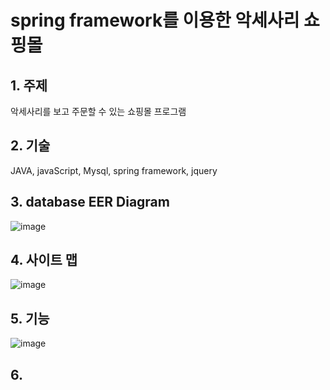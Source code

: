 # spring framework를 이용한 악세사리 쇼핑몰 
## 1. 주제
악세사리를 보고 주문할 수 있는 쇼핑몰 프로그램

## 2. 기술
JAVA, javaScript, Mysql, spring framework, jquery

## 3. database EER Diagram
![image](https://user-images.githubusercontent.com/58822916/91158601-d8698900-e701-11ea-8395-30ce84e891fb.png)

## 4. 사이트 맵
![image](https://user-images.githubusercontent.com/58822916/91177059-27bdb280-e71e-11ea-90d9-2489e8b8a53d.png)

## 5. 기능
![image](https://user-images.githubusercontent.com/58822916/91165925-8417d680-e70c-11ea-97f8-e4963d9a7e47.png)

## 6. 
